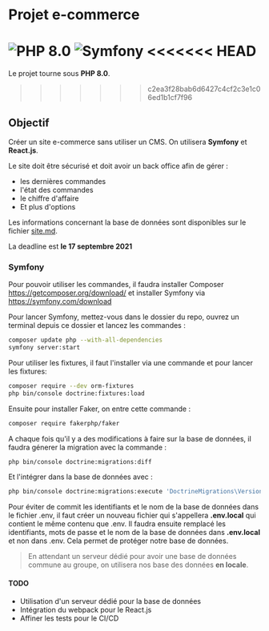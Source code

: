 # Projet e-commerce

![PHP 8.0](https://img.shields.io/badge/PHP-8.0-blue)
![Symfony](https://img.shields.io/badge/Symfony-5.0-brightgreen)
<<<<<<< HEAD
=======

Le projet tourne sous **PHP 8.0**.
>>>>>>> c2ea3f28bab6d6427c4cf2c3e1c06ed1b1cf7f96

## Objectif

Créer un site e-commerce sans utiliser un CMS. On utilisera **Symfony** et **React.js**.

Le site doit être sécurisé et doit avoir un back office afin de gérer :

- les dernières commandes
- l'état des commandes
- le chiffre d'affaire
- Et plus d'options

Les informations concernant la base de données sont disponibles sur le fichier [site.md](https://github.com/AlexandreTO/Projet/blob/master/site.md).

La deadline est **le 17 septembre 2021**

### Symfony

Pour pouvoir utiliser les commandes, il faudra installer Composer <https://getcomposer.org/download/> et installer Symfony via <https://symfony.com/download>

Pour lancer Symfony, mettez-vous dans le dossier du repo, ouvrez un terminal depuis ce dossier et lancez les commandes :

```bash
composer update php --with-all-dependencies
symfony server:start
```

Pour utiliser les fixtures, il faut l'installer via une commande et pour lancer les fixtures:

```bash
composer require --dev orm-fixtures
php bin/console doctrine:fixtures:load
```

Ensuite pour installer Faker, on entre cette commande :

```bash
composer require fakerphp/faker
```

A chaque fois qu'il y a des modifications à faire sur la base de données, il faudra génerer la migration avec la commande : 

```bash
php bin/console doctrine:migrations:diff
```
Et l'intégrer dans la base de données avec :

```bash
php bin/console doctrine:migrations:execute 'DoctrineMigrations\VersionDeLaMigration'
```

Pour éviter de commit les identifiants et le nom de la base de données dans le fichier .env, il faut créer un nouveau fichier qui s'appellera **.env.local** qui contient le même contenu que .env. Il faudra ensuite remplacé les identifiants, mots de passe et le nom de la base de données dans **.env.local** et non dans .env. Cela permet de protéger notre base de données.

> En attendant un serveur dédié pour avoir une base de données commune au groupe, on utilisera nos base des données **en locale**.

#### TODO

- Utilisation d'un serveur dédié pour la base de données
- Intégration du webpack pour le React.js
- Affiner les tests pour le CI/CD
